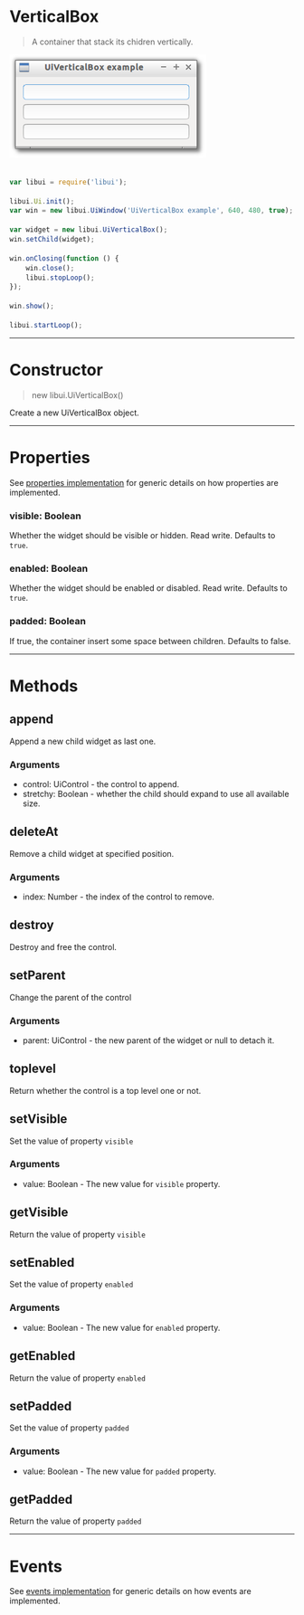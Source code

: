 
# VerticalBox

> A container that stack its chidren vertically.

![UiVerticalBox example](media/UiVerticalBox.png)

```js

var libui = require('libui');

libui.Ui.init();
var win = new libui.UiWindow('UiVerticalBox example', 640, 480, true);

var widget = new libui.UiVerticalBox();
win.setChild(widget);

win.onClosing(function () {
	win.close();
	libui.stopLoop();
});

win.show();

libui.startLoop();

```

---

# Constructor

> new libui.UiVerticalBox()

Create a new UiVerticalBox object.

---

# Properties

See [properties implementation](properties.md) for generic details on how properties are implemented.


### visible: Boolean

Whether the widget should be visible or hidden. 
Read write.
Defaults to `true`.



### enabled: Boolean

Whether the widget should be enabled or disabled. 
Read write.
Defaults to `true`.



### padded: Boolean

If true, the container insert some space between children. 
Defaults to false.




---

# Methods


## append

Append a new child widget as last one.


### Arguments

* control: UiControl - the control to append.
* stretchy: Boolean - whether the child should expand to use all available size.



## deleteAt

Remove a child widget at specified position.


### Arguments

* index: Number - the index of the control to remove.



## destroy

Destroy and free the control.




## setParent

Change the parent of the control


### Arguments

* parent: UiControl - the new parent of the widget or null to detach it.



## toplevel

Return whether the control is a top level one or not.




## setVisible

Set the value of property `visible`

### Arguments

* value: Boolean - The new value for `visible` property.

## getVisible

Return the value of property `visible`



## setEnabled

Set the value of property `enabled`

### Arguments

* value: Boolean - The new value for `enabled` property.

## getEnabled

Return the value of property `enabled`



## setPadded

Set the value of property `padded`

### Arguments

* value: Boolean - The new value for `padded` property.

## getPadded

Return the value of property `padded`



---

# Events

See [events implementation](events.md) for generic details on how events are implemented.



